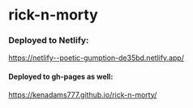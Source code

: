 ﻿# rick-n-morty
 ### Deployed to Netlify:
 https://netlify--poetic-gumption-de35bd.netlify.app/
 
 #### Deployed to gh-pages as well:
 https://kenadams777.github.io/rick-n-morty/
